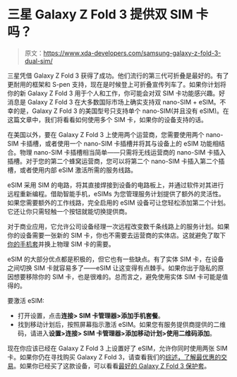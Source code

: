 # 三星 Galaxy Z Fold 3 提供双 SIM 卡吗？

> 原文：<https://www.xda-developers.com/samsung-galaxy-z-fold-3-dual-sim/>

三星凭借 Galaxy Z Fold 3 获得了成功。他们流行的第三代可折叠是最好的。有了更耐用的框架和 S-pen 支持，现在是时候登上可折叠宣传列车了。如果你计划将你的新 Galaxy Z Fold 3 用于个人和工作，你可能会对双 SIM 卡功能感兴趣。好消息是 Galaxy Z Fold 3 在大多数国际市场上确实支持双 nano-SIM + eSIM。不幸的是，Galaxy Z Fold 3 的美国型号只支持单个 nano-SIM(并且没有 eSIM)。在这篇文章中，我们将看看如何使用多个 SIM 卡，如果你的设备支持的话。

在美国以外，要在 Galaxy Z Fold 3 上使用两个运营商，您需要使用两个 nano-SIM 卡插槽，或者使用一个 nano-SIM 卡插槽并将其与设备上的 eSIM 功能相结合。物理 nano-SIM 卡插槽相当简单——只需将无线运营商的 nano-SIM 卡插入插槽。对于您的第二个蜂窝运营商，您可以将第二个 nano-SIM 卡插入第二个插槽，或者使用内部 eSIM 激活所需的服务线路。

eSIM 采用 SIM 的电路，将其直接焊接到设备的电路板上，并通过软件对其进行远程重新编程。借助智能手机，eSIMs 为您管理服务计划提供了额外的灵活性。如果您需要额外的工作线路，完全启用的 eSIM 设备可让您轻松添加第二个计划。它还让你只需轻触一个按钮就能切换提供商。

对于商业应用，它允许公司设备经理一次远程改变数千条线路上的服务计划。如果你的设备需要一张新的 SIM 卡，你也不需要去运营商的实体店。这就避免了取下[你的手机套](https://www.xda-developers.com/best-samsung-galaxy-z-fold-3-cases/)并换上物理 SIM 卡的需要。

eSIM 的大部分优点都是积极的，但它也有一些缺点。有了实体 SIM 卡，在设备之间切换 SIM 卡就容易多了——eSIM 让这变得有点棘手。如果你出于隐私的原因想要移除你的 SIM 卡，也是很难的。总而言之，避免使用实体 SIM 卡可能是值得的。

要激活 eSIM:

*   打开设置，点击**连接> SIM 卡管理器>添加手机套餐**。
*   找到移动计划后，按照屏幕指示激活 eSIM。如果您有服务提供商提供的二维码，请进入**设置>连接> SIM 卡管理器>添加移动计划>使用二维码添加**。

现在你应该已经在 Galaxy Z Fold 3 上设置好了 eSIM，允许你同时使用两张 SIM 卡。如果你仍在寻找购买 Galaxy Z Fold 3，请查看我们的[综述，了解最优惠的交易](https://www.xda-developers.com/best-galaxy-z-fold-3-deals/)。如果你已经买了这款设备，可以看看[最好的 Galaxy Z Fold 3 保护套](https://www.xda-developers.com/best-samsung-galaxy-z-fold-3-cases/)。